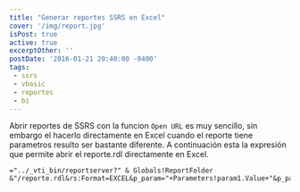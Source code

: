 ```yaml
---
title: "Generar reportes SSRS en Excel"
cover: '/img/report.jpg'
isPost: true
active: true
excerptOther: ''
postDate: '2016-01-21 20:40:00 -0400'
tags:
 - ssrs
 - vbasic
 - reportes
 - bi
---
```


Abrir reportes de SSRS con la funcion `Open URL` es muy sencillo, sin embargo el hacerlo directamente en Excel cuando el reporte tiene parametros resulto ser bastante diferente. A continuación esta la expresión que permite abrir el reporte.rdl directamente en Excel.

``` 
="../_vti_bin/reportserver?" & Globals!ReportFolder &"/reporte.rdl&rs:Format=EXCEL&p_param="+Parameters!param1.Value+"&p_param2="+Parameters!param2.Value
```

